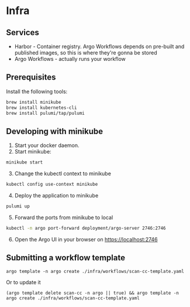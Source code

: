 # Infra

## Services

* Harbor - Container registry. Argo Workflows depends on pre-built and published images, so this is where they're gonna be stored
* Argo Workflows - actually runs your workflow

## Prerequisites

Install the following tools:

```bash
brew install minikube
brew install kubernetes-cli
brew install pulumi/tap/pulumi
```

## Developing with minikube

1. Start your docker daemon.
2. Start minikube:

```bash
minikube start
```

3. Change the kubectl context to minikube

```bash
kubectl config use-context minikube
```

4. Deploy the application to minikube

```bash
pulumi up
```

5. Forward the ports from minikube to local

```bash
kubectl -n argo port-forward deployment/argo-server 2746:2746
```

6. Open the Argo UI in your browser on [https://localhost:2746](https://localhost:2746)

## Submitting a workflow template

```shell
argo template -n argo create ./infra/workflows/scan-cc-template.yaml
```

Or to update it

```shell
(argo template delete scan-cc -n argo || true) && argo template -n argo create ./infra/workflows/scan-cc-template.yaml
```
